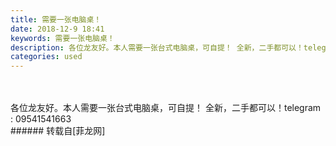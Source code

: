```yaml
---
title: 需要一张电脑桌！
date: 2018-12-9 18:41
keywords: 需要一张电脑桌！
description: 各位龙友好。本人需要一张台式电脑桌，可自提！ 全新，二手都可以！telegram : 09541541663
categories: used
---
```

<td class="t_f" id="postmessage_2437344">

<br/>
<br/>
各位龙友好。本人需要一张台式电脑桌，可自提！ 全新，二手都可以！telegram : 09541541663<br/>
</td>
###### 转载自[菲龙网]